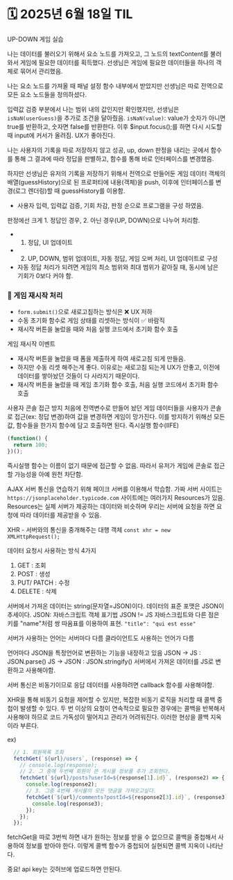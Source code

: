 # 🗓️ 2025년 6월 18일 TIL




UP-DOWN 게임 실습

나는 데이터를 불러오기 위해서 요소 노드를 가져오고,
그 노드의 textContent를 불러와서 게임에 필요한 데이터를
획득했다.
선생님은 게임에 필요한 데이터들을 하나의 객체로 묶어서 관리했음.

나는 요소 노드를 가져올 때 패널 설정 함수 내부에서 받았지만
선생님은 따로 전역으로 모든 요소 노드들을 정의하셨다.




입력값 검증 부분에서 나는 범위 내의 값인지만 확인했지만,
선생님은 `isNaN(userGuess)`을 추가로 조건을 달아줬음.
`isNaN(value)`: value가 숫자가 아니면 true를 반환하고, 숫자면 false를 반환한다.
이후 $input.focus();를 하면 다시 시도할 때 input에 커서가 올려짐.
UX가 좋아진다.




나는 사용자의 기록을 따로 저장하지 않고 성공, up, down 판정을 내리는
곳에서 함수를 통해 그 결과에 따라 정답을 판별하고,
함수를 통해 바로 인터페이스를 변경했음.

하지만 선생님은 유저의 기록을 저장하기 위해서 전역으로 만들어둔
게임 데이터 객체의 배열(guessHistory)으로 된 프로퍼티에 내용(객체)을 push,
이후에 인터페이스를 변경(로그 렌더링)할 때 guessHistory를 이용함.



- 사용자 입력, 입력값 검증, 기회 차감, 판정 순으로 프로그램을 구성 하였음.

판정에선 크게 1. 정답인 경우, 2. 아닌 경우(UP, DOWN)으로 나누어 처리함.
- 1. 정답, UI 업데이트 
- 2. UP, DOWN, 범위 업데이트, 자동 정답, 게임 오버 처리, UI 업데이트로 구성
- 자동 정답 처리가 되려면 게임의 최소 범위와 최대 범위가 같아질 때,
동시에 남은 기회가 0보다 커야 함.

### 🔁 게임 재시작 처리

* `form.submit()`으로 새로고침하는 방식은 ❌ UX 저하
* 수동 초기화 함수로 게임 상태를 리셋하는 방식이 ✅ 바람직
* 재시작 버튼을 눌렀을 때와 처음 실행 코드에서 초기화 함수 호출

게임 재시작 이벤트
- 재시작 버튼을 눌렀을 때 폼을 제출하게 하여 새로고침 되게 만들음.
- 하지만 수동 리셋 해주는게 좋다. 이유로는 새로고침 되는게 UX가 안좋고,
이전에 데이터를 쌓아놨던 것들이 다 사라지기 때문이다.
- 재시작 버튼을 눌렀을 때 게임 초기화 함수 호출, 처음 실행 코드에서
초기화 함수 호출


사용자 콘솔 접근 방지
처음에 전역변수로 만들어 놨던 게임 데이터들을 사용자가 콘솔로
접근(ex: 정답 변경)하여 값을 변경하면 게임이 망가진다.
이를 방지하기 위해선 모든 값, 함수들을 한가지 함수에 담고
호출하면 된다.
즉시실행 함수(IIFE)
```js
(function() {
  return 100;
})();
```
즉시실행 함수는 이름이 없기 때문에 접근할 수 없음. 따라서 유저가
게임에 콘솔로 접근할 가능성을 아예 원천 차단함.






AJAX
서버 통신을 연습하기 위해 페이크 서버를 이용해서 학습함.
가짜 서버 사이트는 `https://jsonplaceholder.typicode.com`
사이트에는 여러가지 Resources가 있음.
Resources는 실제 서버가 제공하는 데이터와 비슷하며 우리는 서버에
요청을 하면 요청에 따라 데이터를 제공받을 수 있음.

XHR - 서버와의 통신을 중개해주는 대행 객체
`const xhr = new XMLHttpRequest();`

데이터 요청시 사용하는 방식 4가지
1. GET : 조회
2. POST : 생성
3. PUT/ PATCH : 수정
4. DELETE : 삭제

서버에서 가져온 데이터는 string(문자열=JSON)이다.
데이터의 표준 포맷은 JSON이 추세이다.
JSON: 자바스크립트 객체 표기법
JSON != JS
자바스크립트와 다른 점은 키를 "name"처럼 쌍 따옴표를 이용하여 표현.
`"title": "qui est esse"`

서버가 사용하는 언어는 서버마다 다름
클라이언트도 사용하는 언어가 다름

언어마다 JSON을 특정언어로 변환하는 기능을 내장하고 있음
JSON -> JS : JSON.parse()
JS -> JSON : JSON.stringify()
서버에서 가져온 데이터를 JS로 변환하고 사용해야함.


서버 통신은 비동기이므로 응답 데이터를 사용하려면 callback 함수를
사용해야함.


XHR을 통해 비동기 요청을 제어할 수 있지만,
복잡한 비동기 로직을 처리할 때 콜백 중첩이 발생할 수 있다.
두 번 이상의 요청이 연속적으로 필요한 경우에는 콜백을 반복해서
사용해야 하므로 코드 가독성이 떨어지고 관리가 어려워진다.
이러한 현상을 콜백 지옥이라 부른다.

ex)
```js
  // 1. 회원목록 조회
  fetchGet(`${url}/users`, (response) => {
    // console.log(response);
    // 2. 그 중에 두번째 회원이 쓴 게시물 정보를 추가 조회한다.
    fetchGet(`${url}/posts?userId=${response[1].id}`, (response2) => {
      console.log(response2);
      // 3. 그중 4번째 게시물의 모든 댓글을 가져오고싶다.
      fetchGet(`${url}/comments?postId=${response2[3].id}`, (response3) => {
        console.log(response3);
      });
    });
  });
```
fetchGet을 따로 3번씩 하면 내가 원하는 정보를 받을 수 없으므로
콜백을 중첩해서 사용하여 정보를 받아야 한다. 이렇게 콜백 함수가
중첩되어 실현되면 콜백 지옥이 나타난다.

중요! api key는 깃허브에 업로드하면 안된다.

